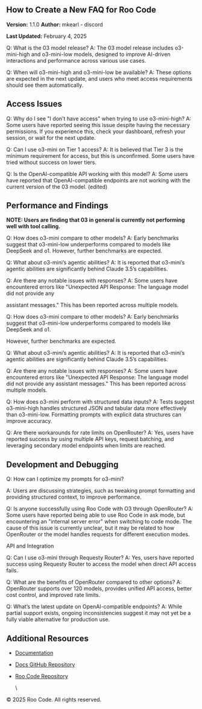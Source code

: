 ## **How to Create a New FAQ for Roo Code**

**Version:** 1.1.0 **Author:** mkearl - discord

**Last Updated:** February 4, 2025


Q: What is the 03 model release?
A: The 03 model release includes o3-mini-high and o3-mini-low models, designed to improve AI-driven interactions and performance across various use cases.


Q: When will o3-mini-high and o3-mini-low be available?
A: These options are expected in the next update, and users who meet access requirements should see them automatically.


## **Access Issues**

Q: Why do I see "I don’t have access" when trying to use o3-mini-high?
A: Some users have reported seeing this issue despite having the necessary permissions. If you experience this, check your dashboard, refresh your session, or wait for the next update.

Q: Can I use o3-mini on Tier 1 access?
A: It is believed that Tier 3 is the minimum requirement for access, but this is unconfirmed. Some users have tried without success on lower tiers.

Q: Is the OpenAI-compatible API working with this model?
A: Some users have reported that OpenAI-compatible endpoints are not working with the current version of the 03 model. (edited)


## Performance and Findings

**NOTE: Users are finding that 03 in general is currently not performing well with tool calling.**


Q: How does o3-mini compare to other models?
A: Early benchmarks suggest that o3-mini-low underperforms compared to models like DeepSeek and o1. However, further benchmarks are expected.


Q: What about o3-mini’s agentic abilities?
A: It is reported that o3-mini’s agentic abilities are significantly behind Claude 3.5’s capabilities.


Q: Are there any notable issues with responses?
A: Some users have encountered errors like "Unexpected API Response: The language model did not provide any

assistant messages." This has been reported across multiple models.


Q: How does o3-mini compare to other models?
A: Early benchmarks suggest that o3-mini-low underperforms compared to models like DeepSeek and o1.

However, further benchmarks are expected.


Q: What about o3-mini’s agentic abilities?
A: It is reported that o3-mini’s agentic abilities are significantly behind Claude 3.5’s capabilities.


Q: Are there any notable issues with responses?
A: Some users have encountered errors like "Unexpected API Response: The language model did not provide any assistant messages." This has been reported across multiple models.


Q: How does o3-mini perform with structured data inputs?
A: Tests suggest o3-mini-high handles structured JSON and tabular data more effectively than o3-mini-low. Formatting prompts with explicit data structures can improve accuracy.


Q: Are there workarounds for rate limits on OpenRouter? A: Yes, users have reported success by using multiple API keys, request batching, and leveraging secondary model endpoints when limits are reached.


## Development and Debugging

Q: How can I optimize my prompts for o3-mini?

A: Users are discussing strategies, such as tweaking prompt formatting and providing structured context, to improve performance.


Q: Is anyone successfully using Roo Code with O3 through OpenRouter?
A: Some users have reported being able to use Roo Code in ask mode, but encountering an "internal server error" when switching to code mode. The cause of this issue is currently unclear, but it may be related to how OpenRouter  or the model handles requests for different execution modes.

API and Integration


Q: Can I use o3-mini through Requesty Router?
A: Yes, users have reported success using Requesty Router to access the model when direct API access fails.


Q: What are the benefits of OpenRouter compared to other options?
A: OpenRouter supports over 120 models, provides unified API access, better cost control, and improved rate limits.


Q: What’s the latest update on OpenAI-compatible endpoints? A: While partial support exists, ongoing inconsistencies suggest it may not yet be a fully viable alternative for production use.


## **Additional Resources**

* [Documentation](#https://docs.roocode.com/)
* [Docs GitHub Repository](#https://github.com/RooVetGit/Roo-Code-Docs)
* [Roo Code Repository](https://github.com/RooVetGit/Roo-Code)

  \

© 2025 Roo Code. All rights reserved.